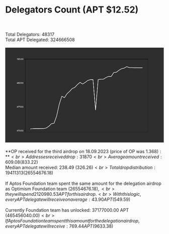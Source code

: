 # Delegators Count (APT $12.52)<br><br>
Total Delegators: 48317<br>
Total APT Delegated: 324666508<br><br>
![Delegators Plot](delegators_plot.png)<br><br>
**OP received for the third airdrop on 18.09.2023 (price of OP was $1.368):**<br>
Addresses received drop: 31870<br>
Average amount received: 609.08 ($833.22)<br>
Median amount received: 238.49 ($326.26)<br>
Total drop distribution: 19411313 ($26554676.18)<br><br>
If Aptos Foundation team spent the same amount for the delegation airdrop as Optimism Foundation team ($26554676.18),<br>
they will spend 2120980.53 APT for this airdrop.<br>
With this logic, every APT delegate will receive on average: 43.90 APT ($549.59)<br><br>
Currently Foundation team has unlocked: 37177000.00 APT ($465456040.00)<br>
If Aptos Foundation team spent this amount for the delegation airdrop, every APT delegate will receive : 769.44 APT ($9633.38)<br>
